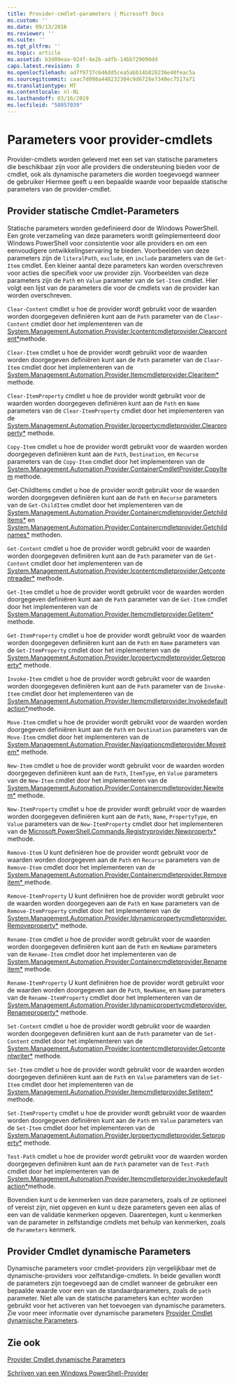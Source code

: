 ```yaml
---
title: Provider-cmdlet-parameters | Microsoft Docs
ms.custom: ''
ms.date: 09/13/2016
ms.reviewer: ''
ms.suite: ''
ms.tgt_pltfrm: ''
ms.topic: article
ms.assetid: b3d09eaa-924f-4e2b-adfb-14bb729090dd
caps.latest.revision: 8
ms.openlocfilehash: ad7f9737c646dd5cea5abb14b828236e40feac5a
ms.sourcegitcommit: caac7d098a448232304c9d6728e7340ec7517a71
ms.translationtype: MT
ms.contentlocale: nl-NL
ms.lasthandoff: 03/16/2019
ms.locfileid: "58057039"
---
```

# <a name="provider-cmdlet-parameters"></a>Parameters voor provider-cmdlets

Provider-cmdlets worden geleverd met een set van statische parameters die beschikbaar zijn voor alle providers die ondersteuning bieden voor de cmdlet, ook als dynamische parameters die worden toegevoegd wanneer de gebruiker Hiermee geeft u een bepaalde waarde voor bepaalde statische parameters van de provider-cmdlet.

## <a name="provider-cmdlet-static-parameters"></a>Provider statische Cmdlet-Parameters

Statische parameters worden gedefinieerd door de Windows PowerShell. Een grote verzameling van deze parameters wordt geïmplementeerd door Windows PowerShell voor consistentie voor alle providers en om een eenvoudigere ontwikkelingservaring te bieden. Voorbeelden van deze parameters zijn de `literalPath`, `exclude`, en `include` parameters van de `Get-Item` cmdlet. Een kleiner aantal deze parameters kan worden overschreven voor acties die specifiek voor uw provider zijn. Voorbeelden van deze parameters zijn de `Path` en `Value` parameter van de `Set-Item` cmdlet. Hier volgt een lijst van de parameters die voor de cmdlets van de provider kan worden overschreven.

`Clear-Content` cmdlet u hoe de provider wordt gebruikt voor de waarden worden doorgegeven definiëren kunt aan de `Path` parameter van de `Clear-Content` cmdlet door het implementeren van de [System.Management.Automation.Provider.Icontentcmdletprovider.Clearcontent*](/dotnet/api/System.Management.Automation.Provider.IContentCmdletProvider.ClearContent)methode.

`Clear-Item` cmdlet u hoe de provider wordt gebruikt voor de waarden worden doorgegeven definiëren kunt aan de `Path` parameter van de `Clear-Item` cmdlet door het implementeren van de [System.Management.Automation.Provider.Itemcmdletprovider.Clearitem*](/dotnet/api/System.Management.Automation.Provider.ItemCmdletProvider.ClearItem) methode.

`Clear-ItemProperty` cmdlet u hoe de provider wordt gebruikt voor de waarden worden doorgegeven definiëren kunt aan de `Path` en `Name` parameters van de `Clear-ItemProperty` cmdlet door het implementeren van de [ System.Management.Automation.Provider.Ipropertycmdletprovider.Clearproperty*](/dotnet/api/System.Management.Automation.Provider.IPropertyCmdletProvider.ClearProperty) methode.

`Copy-Item` cmdlet u hoe de provider wordt gebruikt voor de waarden worden doorgegeven definiëren kunt aan de `Path`, `Destination`, en `Recurse` parameters van de `Copy-Item` cmdlet door het implementeren van de [ System.Management.Automation.Provider.ContainerCmdletProvider.CopyItem](/dotnet/api/System.Management.Automation.Provider.ContainerCmdletProvider.CopyItem) methode.

Get-ChildItems cmdlet u hoe de provider wordt gebruikt voor de waarden worden doorgegeven definiëren kunt aan de `Path` en `Recurse` parameters van de `Get-ChildItem` cmdlet door het implementeren van de [ System.Management.Automation.Provider.Containercmdletprovider.Getchilditems*](/dotnet/api/System.Management.Automation.Provider.ContainerCmdletProvider.GetChildItems) en [System.Management.Automation.Provider.Containercmdletprovider.Getchildnames*](/dotnet/api/System.Management.Automation.Provider.ContainerCmdletProvider.GetChildNames) methoden.

`Get-Content` cmdlet u hoe de provider wordt gebruikt voor de waarden worden doorgegeven definiëren kunt aan de `Path` parameter van de `Get-Content` cmdlet door het implementeren van de [System.Management.Automation.Provider.Icontentcmdletprovider.Getcontentreader*](/dotnet/api/System.Management.Automation.Provider.IContentCmdletProvider.GetContentReader) methode.

`Get-Item` cmdlet u hoe de provider wordt gebruikt voor de waarden worden doorgegeven definiëren kunt aan de `Path` parameter van de `Get-Item` cmdlet door het implementeren van de [System.Management.Automation.Provider.Itemcmdletprovider.Getitem*](/dotnet/api/System.Management.Automation.Provider.ItemCmdletProvider.GetItem) methode.

`Get-ItemProperty` cmdlet u hoe de provider wordt gebruikt voor de waarden worden doorgegeven definiëren kunt aan de `Path` en `Name` parameters van de `Get-ItemProperty` cmdlet door het implementeren van de [ System.Management.Automation.Provider.Ipropertycmdletprovider.Getproperty*](/dotnet/api/System.Management.Automation.Provider.IPropertyCmdletProvider.GetProperty) methode.

`Invoke-Item` cmdlet u hoe de provider wordt gebruikt voor de waarden worden doorgegeven definiëren kunt aan de `Path` parameter van de `Invoke-Item` cmdlet door het implementeren van de [System.Management.Automation.Provider.Itemcmdletprovider.Invokedefaultaction*](/dotnet/api/System.Management.Automation.Provider.ItemCmdletProvider.InvokeDefaultAction)methode.

`Move-Item` cmdlet u hoe de provider wordt gebruikt voor de waarden worden doorgegeven definiëren kunt aan de `Path` en `Destination` parameters van de `Move-Item` cmdlet door het implementeren van de [ System.Management.Automation.Provider.Navigationcmdletprovider.Moveitem*](/dotnet/api/System.Management.Automation.Provider.NavigationCmdletProvider.MoveItem) methode.

`New-Item` cmdlet u hoe de provider wordt gebruikt voor de waarden worden doorgegeven definiëren kunt aan de `Path`, `ItemType`, en `Value` parameters van de `New-Item` cmdlet door het implementeren van de [ System.Management.Automation.Provider.Containercmdletprovider.Newitem*](/dotnet/api/System.Management.Automation.Provider.ContainerCmdletProvider.NewItem) methode.

`New-ItemProperty` cmdlet u hoe de provider wordt gebruikt voor de waarden worden doorgegeven definiëren kunt aan de `Path`, `Name`, `PropertyType`, en `Value` parameters van de `New-ItemProperty` cmdlet door het implementeren van de [ Microsoft.PowerShell.Commands.Registryprovider.Newproperty*](/dotnet/api/Microsoft.PowerShell.Commands.RegistryProvider.NewProperty) methode.

`Remove-Item` U kunt definiëren hoe de provider wordt gebruikt voor de waarden worden doorgegeven aan de `Path` en `Recurse` parameters van de `Remove-Item` cmdlet door het implementeren van de [System.Management.Automation.Provider.Containercmdletprovider.Removeitem* ](/dotnet/api/System.Management.Automation.Provider.ContainerCmdletProvider.RemoveItem) methode.

`Remove-ItemProperty` U kunt definiëren hoe de provider wordt gebruikt voor de waarden worden doorgegeven aan de `Path` en `Name` parameters van de `Remove-ItemProperty` cmdlet door het implementeren van de [ System.Management.Automation.Provider.Idynamicpropertycmdletprovider.Removeproperty*](/dotnet/api/System.Management.Automation.Provider.IDynamicPropertyCmdletProvider.RemoveProperty) methode.

`Rename-Item` cmdlet u hoe de provider wordt gebruikt voor de waarden worden doorgegeven definiëren kunt aan de `Path` en `NewName` parameters van de `Rename-Item` cmdlet door het implementeren van de [ System.Management.Automation.Provider.Containercmdletprovider.Renameitem*](/dotnet/api/System.Management.Automation.Provider.ContainerCmdletProvider.RenameItem) methode.

`Rename-ItemProperty` U kunt definiëren hoe de provider wordt gebruikt voor de waarden worden doorgegeven aan de `Path`, `NewName`, en `Name` parameters van de `Rename-ItemProperty` cmdlet door het implementeren van de [ System.Management.Automation.Provider.Idynamicpropertycmdletprovider.Renameproperty*](/dotnet/api/System.Management.Automation.Provider.IDynamicPropertyCmdletProvider.RenameProperty) methode.

`Set-Content` cmdlet u hoe de provider wordt gebruikt voor de waarden worden doorgegeven definiëren kunt aan de `Path` parameter van de `Set-Content` cmdlet door het implementeren van de [System.Management.Automation.Provider.Icontentcmdletprovider.Getcontentwriter*](/dotnet/api/System.Management.Automation.Provider.IContentCmdletProvider.GetContentWriter) methode.

`Set-Item` cmdlet u hoe de provider wordt gebruikt voor de waarden worden doorgegeven definiëren kunt aan de `Path` en `Value` parameters van de `Set-Item` cmdlet door het implementeren van de [System.Management.Automation.Provider.Itemcmdletprovider.Setitem* ](/dotnet/api/System.Management.Automation.Provider.ItemCmdletProvider.SetItem) methode.

`Set-ItemProperty` cmdlet u hoe de provider wordt gebruikt voor de waarden worden doorgegeven definiëren kunt aan de `Path` en `Value` parameters van de `Set-Item` cmdlet door het implementeren van de [ System.Management.Automation.Provider.Ipropertycmdletprovider.Setproperty*](/dotnet/api/System.Management.Automation.Provider.IPropertyCmdletProvider.SetProperty) methode.

`Test-Path` cmdlet u hoe de provider wordt gebruikt voor de waarden worden doorgegeven definiëren kunt aan de `Path` parameter van de `Test-Path` cmdlet door het implementeren van de [System.Management.Automation.Provider.Itemcmdletprovider.Invokedefaultaction*](/dotnet/api/System.Management.Automation.Provider.ItemCmdletProvider.InvokeDefaultAction)methode.

Bovendien kunt u de kenmerken van deze parameters, zoals of ze optioneel of vereist zijn, niet opgeven en kunt u deze parameters geven een alias of een van de validatie kenmerken opgeven. Daarentegen, kunt u kenmerken van de parameter in zelfstandige cmdlets met behulp van kenmerken, zoals de `Parameters` kenmerk.

## <a name="provider-cmdlet-dynamic-parameters"></a>Provider Cmdlet dynamische Parameters

Dynamische parameters voor cmdlet-providers zijn vergelijkbaar met de dynamische-providers voor zelfstandige-cmdlets. In beide gevallen wordt de parameters zijn toegevoegd aan de cmdlet wanneer de gebruiker een bepaalde waarde voor een van de standaardparameters, zoals de `path` parameter. Niet alle van de statische parameters kan echter worden gebruikt voor het activeren van het toevoegen van dynamische parameters. Zie voor meer informatie over dynamische parameters [Provider Cmdlet dynamische Parameters](./provider-cmdlet-dynamic-parameters.md).

## <a name="see-also"></a>Zie ook

[Provider Cmdlet dynamische Parameters](./provider-cmdlet-dynamic-parameters.md)

[Schrijven van een Windows PowerShell-Provider](./writing-a-windows-powershell-provider.md)